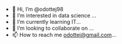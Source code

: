 - 👋 Hi, I’m @odottej98
- 👀 I’m interested in data science  ...
- 🌱 I’m currently learning IT...
- 💞️ I’m looking to collaborate on ...
- 📫 How to reach me odottej@gmail.com...

<!---
odottej98/odottej98 is a ✨ special ✨ repository because its `README.md` (this file) appears on your GitHub profile.
You can click the Preview link to take a look at your changes.
--->
